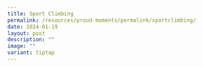 ```yaml
---
title: Sport Climbing
permalink: /resources/proud-moments/permalink/sportclimbing/
date: 2024-01-19
layout: post
description: ""
image: ""
variant: tiptap
---
```

